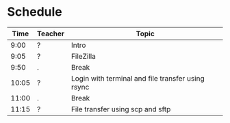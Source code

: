 # Schedule

Time |Teacher|Topic
-----|-------|-------------------------------------------------
9:00 |?      |Intro
9:05 |?      |FileZilla
9:50 |.      |Break
10:05|?      |Login with terminal and file transfer using rsync
11:00|.      |Break
11:15|?      |File transfer using scp and sftp
